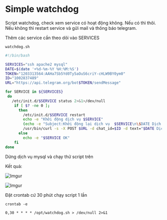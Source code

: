 # Simple watchdog

Script watchdog, check xem service có hoạt động không. Nếu có thì thôi. Nếu không thì restart service và gửi mail và thông báo telegram.

Thêm các service cần theo dõi vào SERVICES

`watchdog.sh`

```sh
#!/bin/bash

SERVICES="ssh apache2 mysql"
DATE=$(date '+%d-%m-%Y %H:%M:%S')
TOKEN="1203313564:AAHa7Sb5Yd0Ty5aOuS6criY-cHLW9BY0ym0"
ID="1002837489"
URL="https://api.telegram.org/bot$TOKEN/sendMessage"

for SERVICE in ${SERVICES}
 do
   /etc/init.d/$SERVICE status 2>&1>/dev/null
    if [ $? -ne 0 ];
      then
        /etc/init.d/$SERVICE restart
        echo -e "Khởi động dịch vụ $SERVICE"
        (echo -e "Subject:Khởi động lại dịch vụ  $SERVICE\n\$DATE Dịch vụ $SERVICE không hoạt động trên host $HOSTNAME! Khởi động lại.";) | /usr/sbin/ssmtp -v  dungz1207@gmail.com
        /usr/bin/curl -s -X POST $URL -d chat_id=$ID -d text="$DATE Dịch vụ $SERVICE không hoạt động trên host $HOSTNAME! Khởi động lại."
      else
        echo -e "$SERVICE OK"
    fi
done
```

Dừng dịch vụ mysql và chạy thử script trên

Kết quả:

![Imgur](https://i.imgur.com/aFyFqOF.png)

![Imgur](https://i.imgur.com/vpHYzvv.png)

Đặt crontab cứ 30 phút chạy script 1 lần

    crontab -e

    0,30 * * * * /opt/watchdog.sh > /dev/null 2>&1